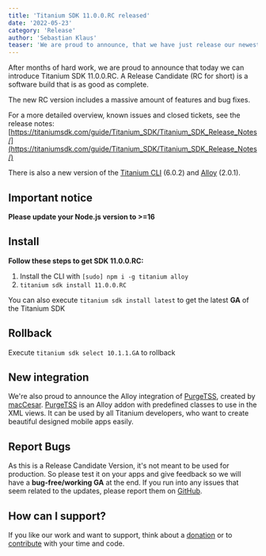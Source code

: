 ```yaml
---
title: 'Titanium SDK 11.0.0.RC released'
date: '2022-05-23'
category: 'Release'
author: 'Sebastian Klaus'
teaser: 'We are proud to announce, that we have just release our newest RC version of Titanium SDK 11.0.0'
---
```


After months of hard work, we are proud to announce that today we can introduce Titanium SDK 11.0.0.RC. A Release Candidate (RC for short) is a software build that is as good as complete.

The new RC version includes a massive amount of features and bug fixes.

For a more detailed overview, known issues and closed tickets, see the release notes: [https://titaniumsdk.com/guide/Titanium_SDK/Titanium_SDK_Release_Notes/](https://titaniumsdk.com/guide/Titanium_SDK/Titanium_SDK_Release_Notes/)

There is also a new version of the [Titanium CLI](https://github.com/tidev/titanium) (6.0.2) and [Alloy](https://github.com/tidev/alloy) (2.0.1).

## Important notice

**Please update your Node.js version to >=16**

## Install

**Follow these steps to get SDK 11.0.0.RC:**

1. Install the CLI with `[sudo] npm i -g titanium alloy`
2. `titanium sdk install 11.0.0.RC`

You can also execute `titanium sdk install latest` to get the latest **GA** of the Titanium SDK

## Rollback

Execute `titanium sdk select 10.1.1.GA` to rollback

## New integration

We're also proud to announce the Alloy integration of [PurgeTSS](https://titaniumsdk.com/guide/Alloy_Framework/Alloy_Guide/Alloy_PurgeTSS.html), created by [macCesar](https://github.com/macCesar). [PurgeTSS](https://titaniumsdk.com/guide/Alloy_Framework/Alloy_Guide/Alloy_PurgeTSS.html) is an Alloy addon with predefined classes to use in the XML views. It can be used by all Titanium developers, who want to create beautiful designed mobile apps easily.

## Report Bugs

As this is a Release Candidate Version, it's not meant to be used for production. So please test it on your apps and give feedback so we will have a **bug-free/working GA** at the end. If you run into any issues that seem related to the updates, please report them on [GitHub](https://github.com/tidev/titanium_mobile/issues).

## How can I support?

If you like our work and want to support, think about a [donation](/donate) or to [contribute](/contribute) with your time and code.
